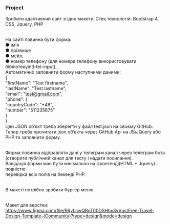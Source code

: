 <h3>Project</h3>

Зробити адаптивний сайт згідно макету. Стек технологій: Bootstrap 4, CSS, Jquery, PHP<br/><br/>

На сайті повинна бути форма:<br/>
● ім'я<br/>
● прізвище<br/>
● мейл,<br/>
● номер телефону (для номера телефону використовувати бібліотекуintl-tel-input),<br/>
Автоматично заповнити форму наступними даними:<br/>
{<br/>
  "firstName": "Test firstname",<br/>
  "lastName": "Test lastname",<br/>
  "email": "test@gmail.com",<br/>
  "phone": {<br/>
    "countryCode": "+48",<br/>
    "number": "511235675"<br/>
  }<br/>
}<br/>
Цей JSON об’єкт треба зберегти у файл test.json на своєму GitHub.<br/>
Тепер треба прочитати json об’єкта через GitHub Api на JS/JQuery або PHP та заповнити форму.<br/><br/>

Форма повинна відправляти дані у телеграм канал через телеграм бота<br/>
(створити публічний канал для тесту і надати посилання).<br/>
Валідація форми має бути мінімально на фронтенді(HTML + Jquery) і повністю<br/>
перевірка всіх полів на бекенді PHP.<br/><br/>

В макеті потрібно зробити бургер меню.<br/><br/>

Макет для верстки:<br/>
https://www.figma.com/file/R6yLcwQBoT00DSHhx3vVus/Free-Travel-Design-Template-(Community)?type=design&mode=design

